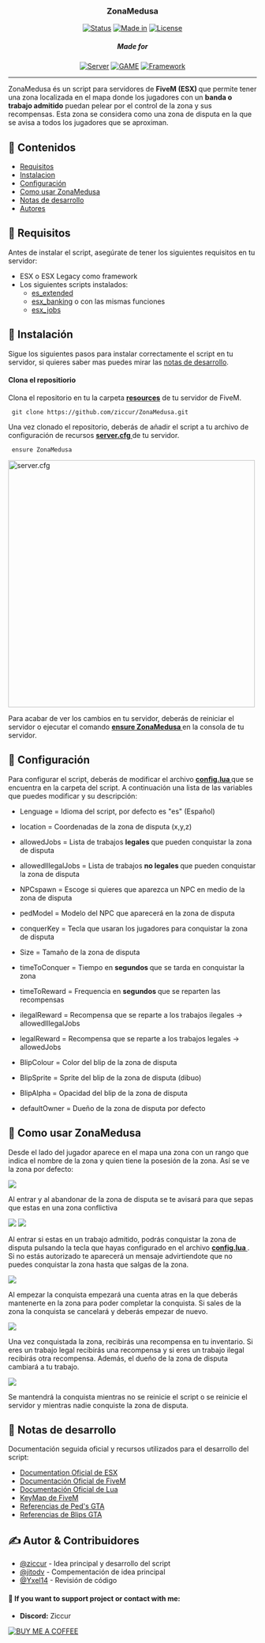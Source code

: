 <h3 align="center">ZonaMedusa</h3>

<div align="center">

[![Status](https://img.shields.io/badge/status-active-green?style=for-the-badge&link=https%3A%2F%2Fwww.lua.org)]()      [![Made in](https://img.shields.io/badge/made%20in-lua-blue?style=for-the-badge&link=https%3A%2F%2Fwww.lua.org)](www.lua.org)      [![License](https://img.shields.io/badge/licence-MIT-black?style=for-the-badge&link=%2FLICENCE)](/LICENSE)

<h5> Made for </h5>

[![Server](https://img.shields.io/badge/Server-FiveM-orange?style=for-the-badge)]() [![GAME](https://img.shields.io/badge/Game-%20GTA%20V%20-darkgreen?style=for-the-badge
)]() [![Framework](https://img.shields.io/badge/Framwork-ESX%20%2F%20ESX%20Legacy-red?style=for-the-badge)]()

</div>

---

<p align="left"> ZonaMedusa és un script para servidores de <b>FiveM (ESX) </b> que permite tener una zona localizada en el mapa donde los jugadores con un <b>banda o trabajo admitido</b> puedan pelear por el control de la zona y sus recompensas. Esta zona se considera como una zona de disputa en la que se avisa a todos los jugadores que se aproximan. 
    <br> 
</p>

## 📝 Contenidos

- [Requisitos](#requisitos)
- [Instalacion](#instalacion)
- [Configuración](#configuracion)
- [Como usar ZonaMedusa](#uso)
- [Notas de desarrollo](#desarrollo)
- [Autores](#authors)

## 🧐 Requisitos <a name = "requisitos"></a>

Antes de instalar el script, asegúrate de tener los siguientes requisitos en tu servidor:

- ESX o ESX Legacy como framework
- Los siguientes scripts instalados:
  - [es_extended](https://github.com/esx-framework/esx_core/tree/main/%5Bcore%5D/es_extended)
  - [esx_banking](https://github.com/esx-framework/esx_banking) o con las mismas funciones
  - [esx_jobs](https://github.com/esx-framework/esx_jobs)

## 🏁 Instalación <a name = "instalacion"></a>

 Sigue los siguientes pasos para instalar correctamente el script en tu servidor, si quieres saber mas puedes mirar las [notas de desarrollo](#desarollo).

#### Clona el repositiorio

Clona el repositorio en tu la carpeta <u> <b> resources</b></u> de tu servidor de FiveM.

```
 git clone https://github.com/ziccur/ZonaMedusa.git
```

Una vez clonado el repositorio, deberás de añadir el script a tu archivo de configuración de recursos <u> <b> server.cfg </b></u> de tu servidor.

```
 ensure ZonaMedusa 
```


<img src="https://cdn.discordapp.com/attachments/1234234265437212754/1281058441502130196/undefined_-_Imgur.png?ex=66da5625&is=66d904a5&hm=e7a3e74eea575743587321aa50617f540996054e7d6e5d244de4afd12bdddf83&" alt="server.cfg" width="500"/>


Para acabar de ver los cambios en tu servidor, deberás de reiniciar el servidor o ejecutar el comando <u> <b> ensure ZonaMedusa </b></u> en la consola de tu servidor.

##  🔩 Configuración <a name="configuracion"></a>

Para configurar el script, deberás de modificar el archivo <u> <b> config.lua </b></u> que se encuentra en la carpeta del script. A continuación una lista de las variables que puedes modificar y su descripción:

- <a >Lenguage </a> = Idioma del script, por defecto es "es" (Español)
- <a >location </a> = Coordenadas de la zona de disputa (x,y,z)
- <a >allowedJobs </a> = Lista de trabajos <b> legales </b> que pueden conquistar la zona de disputa
- <a >allowedIllegalJobs </a> = Lista de trabajos <b> no legales </b> que pueden conquistar la zona de disputa
- <a >NPCspawn </a> = Escoge si quieres que aparezca un NPC en medio de la zona de disputa
- <a >pedModel</a> = Modelo del NPC que aparecerá en la zona de disputa
- <a >conquerKey </a> = Tecla que usaran los jugadores para conquistar la zona de disputa
- <a >Size </a> = Tamaño de la zona de disputa	
- <a >timeToConquer </a> = Tiempo en <b> segundos </b> que se tarda en conquistar la zona
- <a >timeToReward </a> = Frequencia en <b> segundos </b> que se reparten las recompensas
- <a >ilegalReward </a> = Recompensa que se reparte a los trabajos ilegales -> <a >allowedIllegalJobs </a>
- <a >legalReward </a> = Recompensa que se reparte a los trabajos legales -> <a >allowedJobs </a>

- <a >BlipColour </a> = Color del blip de la zona de disputa
- <a >BlipSprite </a> = Sprite del blip de la zona de disputa (dibuo)
- <a >BlipAlpha </a> = Opacidad del blip de la zona de disputa
- <a >defaultOwner </a> = Dueño de la zona de disputa por defecto

## 🎈 Como usar ZonaMedusa <a name="uso"></a>

Desde el lado del jugador aparece en el mapa una zona con un rango que indica el nombre de la zona y quien tiene la posesión de la zona. Así se ve la zona por defecto:

<img src="https://cdn.discordapp.com/attachments/1234234265437212754/1281068018147004477/image.png?ex=66da5f10&is=66d90d90&hm=2db43a436e958f35720dc83614899fabf10bddb6e3c4bc6795bfeb2c573cbb19&">

Al entrar y al abandonar de la zona de disputa se te avisará para que sepas que estas en una zona conflictiva 

<img src="https://cdn.discordapp.com/attachments/1234234265437212754/1281068771372695603/image.png?ex=66da5fc4&is=66d90e44&hm=50e2549794bac2b0be0592438edfbf4665b0f63ecdf97c53f609e000dc3e76e4&"> <img src="https://cdn.discordapp.com/attachments/1234234265437212754/1281068845578064044/image.png?ex=66da5fd5&is=66d90e55&hm=5a5b2e7a3a973d7424813856cb0fb88e4cc861e6aa17dcf698b542827d41af55&">

Al entrar si estas en un trabajo admitido, podrás conquistar la zona de disputa pulsando la tecla que hayas configurado en el archivo <u> <b> config.lua </b></u>. Si no estás autorizado te aparecerá un mensaje advirtiendote que no puedes conquistar la zona hasta que salgas de la zona.

<img src="https://cdn.discordapp.com/attachments/1234234265437212754/1281069564687286322/image.png?ex=66da6081&is=66d90f01&hm=4dc6c862626d4d84e618285f9ddf9ada8a2314a358e1278e92844eb59e0c8f41&">

Al empezar la conquista empezará una cuenta atras en la que deberás mantenerte en la zona para poder completar la conquista. Si sales de la zona la conquista se cancelará y deberás empezar de nuevo.

<img src="https://cdn.discordapp.com/attachments/1234234265437212754/1281069977323180215/image.png?ex=66da60e3&is=66d90f63&hm=caac42cd1d165c7ebcbcbae94db55c07791732850349e5278378583d81b4a17d&">

Una vez conquistada la zona, recibirás una recompensa en tu inventario. Si eres un trabajo legal recibirás una recompensa y si eres un trabajo ilegal recibirás otra recompensa. Además, el dueño de la zona de disputa cambiará a tu trabajo.

<img src="https://cdn.discordapp.com/attachments/1234234265437212754/1281070227228200970/image.png?ex=66da611f&is=66d90f9f&hm=3ae5df845c074cd4b039ed5722fe8fec7f9d552812481008c885a6e3bb4b1922&">


Se mantendrá la conquista mientras no se reinicie el script o se reinicie el servidor y mientras nadie conquiste la zona de disputa.


## 🚀 Notas de desarrollo <a name = "desarrollo"></a>

Documentación seguida oficial y recursos utilizados para el desarrollo del script:
- [Documentation Oficial de ESX](https://documentation.esx-framework.org/legacy/installation)
- [Documentación Oficial de FiveM](https://docs.fivem.net/docs/scripting-reference/runtimes/lua/)
- [Documentación Oficial de Lua](https://www.lua.org/manual/5.1/es/)
- [KeyMap de FiveM](https://docs.fivem.net/docs/game-references/controls/)
- [Referencias de Ped's GTA](https://docs.fivem.net/docs/game-references/ped-models/)
- [Referencias de Blips GTA](https://docs.fivem.net/docs/game-references/blips/)


## ✍️ Autor & Contribuidores <a name = "authors"></a>

- [@ziccur](https://github.com/ziccur) - Idea principal y desarrollo del script
- [@jitodv](https://github.com/jitodv) - Compementación de idea principal
- [@Yxel14](https://github.com/Yxelixx14) - Revisión de código

####  💌 If you want to support project or contact with me:

- <b>Discord:</b> Ziccur

[![BUY ME A COFFEE](https://miro.medium.com/v2/resize:fit:1400/1*VJdus0nKuy1uNoByh5BN3w.png)](https://buymeacoffee.com/ziccur)
